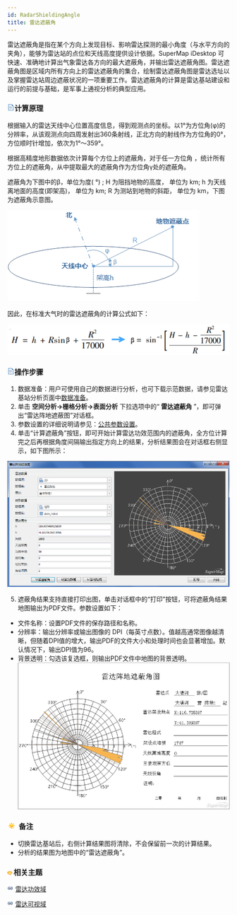 ```yaml
---
id: RadarShieldingAngle
title: 雷达遮蔽角
---
```

雷达遮蔽角是指在某个方向上发现目标、影响雷达探测的最小角度（与水平方向的夹角），能够为雷达站的点位和天线高度提供设计依据。SuperMap iDesktop
可快速、准确地计算出气象雷达各方向的最大遮蔽角，并输出雷达遮蔽角图。雷达遮蔽角图是区域内所有方向上的雷达遮蔽角的集合，绘制雷达遮蔽角图是雷达选址以及掌握雷达站周边遮蔽状况的一项重要工作。雷达遮蔽角的计算是雷达基站建设和运行的前提与基础，是军事上通视分析的典型应用。

### ![](../../../img/read.gif)计算原理

根据输入的雷达天线中心位置高度信息，得到观测点的坐标。以1°为方位角(φ)的分辨率，从该观测点向四周发射出360条射线，正北方向的射线作为方位角的0°，方位顺时针增加，依次为1°～359°。

根据高精度地形数据依次计算每个方位上的遮蔽角，对于任一方位角 ，统计所有方位上的遮蔽角，从中提取最大的遮蔽角作为方位角γ处的遮蔽角。

遮蔽角为下图中的β，单位为度( °) ; H 为阻挡地物的高度， 单位为 km; h 为天线离地面的高度(即架高)， 单位为 km; R 为测站到地物的斜距， 单位为 km，下图为遮蔽角示意图。

![](img/ShieldingAnglePic.png)  

因此，在标准大气时的雷达遮蔽角的计算公式如下：

![](img/ShieldingAngle.png)  

### ![](../../../img/read.gif)操作步骤

1. 数据准备：用户可使用自己的数据进行分析，也可下载示范数据，请参见雷达基站分析页面中[数据准备](RadarAnalyst.htm#1)。
2. 单击 **空间分析→栅格分析→表面分析** 下拉选项中的“ **雷达遮蔽角** ”，即可弹出“雷达阵地遮蔽图”对话框。
3. 参数设置的详细说明请参见：[公共参数设置](RadarAnalyst.htm#2)。
4. 单击“计算遮蔽角”按钮，即可开始计算雷达功效范围内的遮蔽角，全方位计算完之后再根据角度间隔输出指定方向上的结果，分析结果图会在对话框右侧显示，如下图所示：   

![](img/ShieldingAngleResult.png)  

5. 遮蔽角结果支持直接打印出图，单击对话框中的“打印”按钮，可将遮蔽角结果地图输出为PDF文件。参数设置如下： 
* 文件名称：设置PDF文件的保存路径和名称。
* 分辨率：输出分辨率或输出图像的 DPI（每英寸点数）。值越高通常图像越清晰，但随着DPI值的增大，输出PDF的文件大小和处理时间也会显著增加。默认情况下，输出DPI值为96。 
* 背景透明：勾选该复选框，则输出PDF文件中地图的背景透明。
![](img/PrintShieldingAngleResult.png)  


### ![](../../../img/note.png) 备注

* 切换雷达基站后，右侧计算结果图将清除，不会保留前一次的计算结果。
* 分析的结果图为地图中的“雷达遮蔽角”。

### ![](../../../img/seealso.png)相关主题

![](../../../img/smalltitle.png) [雷达功效域](RadarPowerDomain.htm)

![](../../../img/smalltitle.png) [雷达可视域](RadarVisibleArea.htm)


